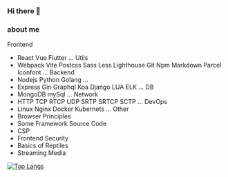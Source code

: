 ### Hi there 👋

### about me
Frontend
- React Vue Flutter ...
Utils
- Webpack Vite Postcss Sass Less Lighthouse Git Npm Markdown Parcel Iconfont ...
Backend
- Nodejs Python Golang ...
- Express Gin Graphql Koa Django LUA ELK ...
DB
- MongoDB mySql ...
Network
- HTTP TCP RTCP UDP SRTP SRTCP SCTP ...
DevOps
- Linux Nginx Docker Kubernets ...
Other
- Browser Principles
- Some Framework Source Code
- CSP
- Frontend Security
- Basics of Reptiles
- Streaming Media


[![Top Langs](https://github-readme-stats.vercel.app/api/top-langs/?username=upeartaker)](https://github.com/anuraghazra/github-readme-stats)

